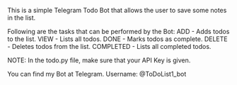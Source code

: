 This is a simple Telegram Todo Bot that allows the user to save some notes in the list.

Following are the tasks that can be performed by the Bot:
ADD - Adds todos to the list.
VIEW - Lists all todos.
DONE - Marks todos as complete.
DELETE - Deletes todos from the list.
COMPLETED - Lists all completed todos.

NOTE: In the todo.py file, make sure that your API Key is given.

You can find my Bot at Telegram. Username: @ToDoList1_bot
